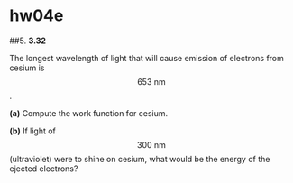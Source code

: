 # hw04e

##5.
**3.32**

The longest wavelength of light that will cause emission of electrons from cesium is $$653\:\text{nm}$$. 

**(a)** Compute the work function for cesium. 

**(b)** If light of $$300\:\text{nm}$$ (ultraviolet) were to shine on cesium, what would be the energy of the ejected electrons?